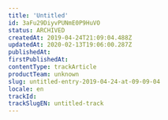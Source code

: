```yaml
---
title: 'Untitled'
id: 3aFu29DiyvPUNmE0P9HuVO
status: ARCHIVED
createdAt: 2019-04-24T21:09:04.488Z
updatedAt: 2020-02-13T19:06:00.287Z
publishedAt: 
firstPublishedAt: 
contentType: trackArticle
productTeam: unknown
slug: untitled-entry-2019-04-24-at-09-09-04
locale: en
trackId: 
trackSlugEN: untitled-track
---
```



